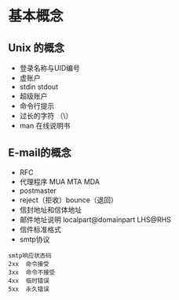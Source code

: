 # 基本概念

## Unix 的概念
* 登录名称与UID编号
* 虚账户
* stdin stdout
* 超级账户
* 命令行提示
* 过长的字符 （\）
* man 在线说明书

## E-mail的概念
* RFC
* 代理程序 MUA MTA MDA
* postmaster
* reject（拒收）bounce（退回）
* 信封地址和信体地址
* 邮件地址说明 localpart@domainpart LHS@RHS
* 信件标准格式
* smtp协议

```
smtp响应状态码
2xx  命令接受
3xx  命令不接受
4xx  临时错误
5xx  永久错误
```
